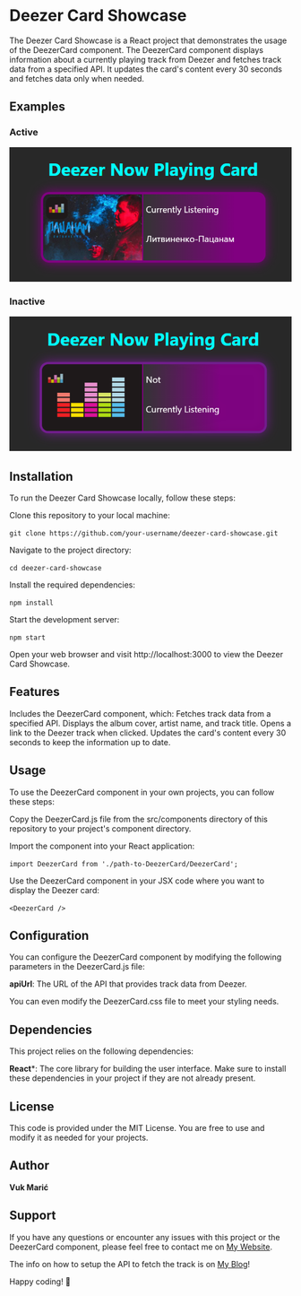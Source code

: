 # Deezer Card Showcase
The Deezer Card Showcase is a React project that demonstrates the usage of the DeezerCard component. The DeezerCard component displays information about a currently playing track from Deezer and fetches track data from a specified API. It updates the card's content every 30 seconds and fetches data only when needed.
## Examples
### Active
![Example Active](https://raw.githubusercontent.com/VukMar/deezer-now-playing-card/master/public/ExampleActive.PNG)

### Inactive
![Example Inactive](https://raw.githubusercontent.com/VukMar/deezer-now-playing-card/master/public/ExampleInactive.PNG)
## Installation
To run the Deezer Card Showcase locally, follow these steps:

Clone this repository to your local machine:

`git clone https://github.com/your-username/deezer-card-showcase.git`

Navigate to the project directory:

`cd deezer-card-showcase`

Install the required dependencies:

`npm install`

Start the development server:

`npm start`

Open your web browser and visit http://localhost:3000 to view the Deezer Card Showcase.

## Features

Includes the DeezerCard component, which:
Fetches track data from a specified API.
Displays the album cover, artist name, and track title.
Opens a link to the Deezer track when clicked.
Updates the card's content every 30 seconds to keep the information up to date.

## Usage
To use the DeezerCard component in your own projects, you can follow these steps:

Copy the DeezerCard.js file from the src/components directory of this repository to your project's component directory.

Import the component into your React application:

`import DeezerCard from './path-to-DeezerCard/DeezerCard';`

Use the DeezerCard component in your JSX code where you want to display the Deezer card:

`<DeezerCard />`

## Configuration
You can configure the DeezerCard component by modifying the following parameters in the DeezerCard.js file:

**apiUrl**: The URL of the API that provides track data from Deezer.

You can even modify the DeezerCard.css file to meet your styling needs.

## Dependencies
This project relies on the following dependencies:

**React***: The core library for building the user interface.
Make sure to install these dependencies in your project if they are not already present.

## License
This code is provided under the MIT License. You are free to use and modify it as needed for your projects.

## Author
**Vuk Marić**

## Support
If you have any questions or encounter any issues with this project or the DeezerCard component, please feel free to contact me on [My Website](https://vukmaric.rs/ContactMe).

The info on how to setup the API to fetch the track is on [My Blog](https://vukmaric.rs/Blog/Setting%20Up%20a%20Deezer%20App%20and%20Obtaining%20an%20Access%20Token%20with%20PHP)!

Happy coding! 🎵
